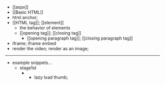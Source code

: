 - [[aspx]]
- [[Basic HTML]]
- html anchor;
- [[HTML tag]]; [[element]]
    - the behavior of elements
    - [[opening tag]]; [[closing tag]]
        - [[opening paragraph tag]]; [[closing paragraph tag]]
- iframe; iframe embed
- render the video; render as an image;
- ---
- example snippets...
    - stage1st
        - <img id="aimg_Jhcag" onclick="zoom(this, this.src, 0, 0, 0)" class="zoom" file="http://wx1.sinaimg.cn/large/006mHjocgy1gqp83dnx0hg30f00qo4qv.gif" onmouseover="img_onmouseoverfunc(this)" lazyloadthumb="1" border="0" alt="" /><br />
            - lazy load thumb; 
